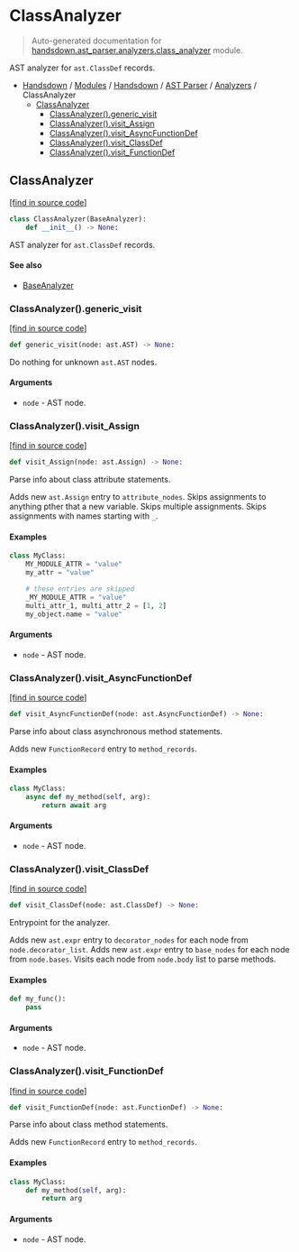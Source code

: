 # ClassAnalyzer

> Auto-generated documentation for [handsdown.ast_parser.analyzers.class_analyzer](https://github.com/vemel/handsdown/blob/main/handsdown/ast_parser/analyzers/class_analyzer.py) module.

AST analyzer for `ast.ClassDef` records.

- [Handsdown](../../../README.md#-handsdown---python-documentation-generator) / [Modules](../../../MODULES.md#modules) / [Handsdown](../../index.md#handsdown) / [AST Parser](../index.md#ast-parser) / [Analyzers](index.md#analyzers) / ClassAnalyzer
    - [ClassAnalyzer](#classanalyzer)
        - [ClassAnalyzer().generic_visit](#classanalyzergeneric_visit)
        - [ClassAnalyzer().visit_Assign](#classanalyzervisit_assign)
        - [ClassAnalyzer().visit_AsyncFunctionDef](#classanalyzervisit_asyncfunctiondef)
        - [ClassAnalyzer().visit_ClassDef](#classanalyzervisit_classdef)
        - [ClassAnalyzer().visit_FunctionDef](#classanalyzervisit_functiondef)

## ClassAnalyzer

[[find in source code]](https://github.com/vemel/handsdown/blob/main/handsdown/ast_parser/analyzers/class_analyzer.py#L11)

```python
class ClassAnalyzer(BaseAnalyzer):
    def __init__() -> None:
```

AST analyzer for `ast.ClassDef` records.

#### See also

- [BaseAnalyzer](base_analyzer.md#baseanalyzer)

### ClassAnalyzer().generic_visit

[[find in source code]](https://github.com/vemel/handsdown/blob/main/handsdown/ast_parser/analyzers/class_analyzer.py#L138)

```python
def generic_visit(node: ast.AST) -> None:
```

Do nothing for unknown `ast.AST` nodes.

#### Arguments

- `node` - AST node.

### ClassAnalyzer().visit_Assign

[[find in source code]](https://github.com/vemel/handsdown/blob/main/handsdown/ast_parser/analyzers/class_analyzer.py#L98)

```python
def visit_Assign(node: ast.Assign) -> None:
```

Parse info about class attribute statements.

Adds new `ast.Assign` entry to `attribute_nodes`.
Skips assignments to anything pther that a new variable.
Skips multiple assignments.
Skips assignments with names starting with `_`.

#### Examples

```python
class MyClass:
    MY_MODULE_ATTR = "value"
    my_attr = "value"

    # these entries are skipped
    _MY_MODULE_ATTR = "value"
    multi_attr_1, multi_attr_2 = [1, 2]
    my_object.name = "value"
```

#### Arguments

- `node` - AST node.

### ClassAnalyzer().visit_AsyncFunctionDef

[[find in source code]](https://github.com/vemel/handsdown/blob/main/handsdown/ast_parser/analyzers/class_analyzer.py#L80)

```python
def visit_AsyncFunctionDef(node: ast.AsyncFunctionDef) -> None:
```

Parse info about class asynchronous method statements.

Adds new `FunctionRecord` entry to `method_records`.

#### Examples

```python
class MyClass:
    async def my_method(self, arg):
        return await arg
```

#### Arguments

- `node` - AST node.

### ClassAnalyzer().visit_ClassDef

[[find in source code]](https://github.com/vemel/handsdown/blob/main/handsdown/ast_parser/analyzers/class_analyzer.py#L23)

```python
def visit_ClassDef(node: ast.ClassDef) -> None:
```

Entrypoint for the analyzer.

Adds new `ast.expr` entry to `decorator_nodes` for each node
from `node.decorator_list`.
Adds new `ast.expr` entry to `base_nodes` for each node
from `node.bases`.
Visits each node from `node.body` list to parse methods.

#### Examples

```python
def my_func():
    pass
```

#### Arguments

- `node` - AST node.

### ClassAnalyzer().visit_FunctionDef

[[find in source code]](https://github.com/vemel/handsdown/blob/main/handsdown/ast_parser/analyzers/class_analyzer.py#L62)

```python
def visit_FunctionDef(node: ast.FunctionDef) -> None:
```

Parse info about class method statements.

Adds new `FunctionRecord` entry to `method_records`.

#### Examples

```python
class MyClass:
    def my_method(self, arg):
        return arg
```

#### Arguments

- `node` - AST node.
